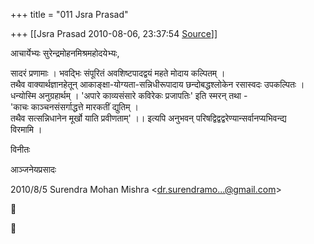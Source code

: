 +++
title = "011 Jsra Prasad"

+++
[[Jsra Prasad	2010-08-06, 23:37:54 [Source](https://groups.google.com/g/bvparishat/c/p4uE7wM9xz0)]]



आचार्येभ्यः सुरेन्द्रमोहनमिश्रमहोदयेभ्यः,  
  
सादरं प्रणामाः । भवद्भिः संपूरितं अवशिष्टपादद्वयं महते मोदाय कल्पितम् ।  
तथैव वाक्यार्थज्ञानहेतून् आकाङ्क्षा-योग्यता-सन्निधीरूपादाय छन्दोबद्धश्लोकेन रसास्वदः उपकल्पितः ।  
धन्योस्मि अनुग्रहार्थम् । 'अपारे काव्यसंसारे कविरेकः प्रजापतिः' इति स्मरन् तथा -  
'काचः काञ्चनसंसर्गाद्धत्ते मारकतीं द्युतिम् ।  
तथैव सत्सन्निधानेन मूर्खो याति प्रवीणताम्' ।। इत्यपि अनुभवन् परिषद्विद्वद्वरेण्यान्सर्वानप्यभिवन्द्य  
विरमामि ।  
  
विनीतः

  
आञ्जनेयप्रसादः  
  

2010/8/5 Surendra Mohan Mishra \<[dr.surendramo...@gmail.com]()\>





